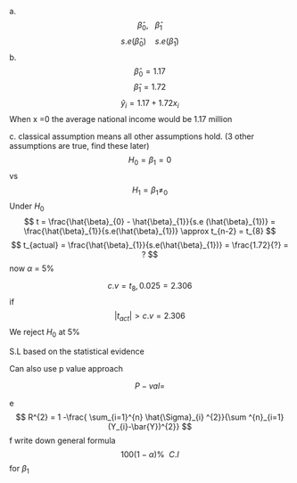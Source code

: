 a. 
$$
\hat{\beta}_{0} , \ \ \ \hat{\beta}_{1} 
$$
$$
s.e (\hat{\beta}_{0})  \ \ \ \ s.e(\hat{\beta}_{1})
$$
b. 
$$
\hat{\beta}_{0} = 1.17
$$
$$
\hat{\beta}_{1} = 1.72
$$
$$
\hat{y}_i = 1.17 + 1.72x_{i}
$$
When x =0 the average national income would be 1.17 million

c. 
classical assumption means all other assumptions hold. (3 other assumptions are true, find these later)
$$
H_{0} = \beta_{1} = 0
$$
vs 
$$
H_{1} = \beta_{1} \neq_{0}
$$
Under $H_{0}$ 
$$
t = \frac{\hat{\beta}_{0} - \hat{\beta}_{1}}{s.e (\hat{\beta}_{1})} = \frac{\hat{\beta}_{1}}{s.e(\hat{\beta}_{1})} \approx t_{n-2} = t_{8}
$$
$$
t_{actual} = \frac{\hat{\beta}_{1}}{s.e(\hat{\beta}_{1})} = \frac{1.72}{?} = ?
$$
now $\alpha$ = 5%

$$
c.v  = t_{8}, 0.025 = 2.306
$$
if
$$
|t_{act}| > c.v = 2.306
$$
	We reject $H_{0}$ at 5%

S.L based on the statistical evidence


Can also use p value approach

$$
P-val = 
$$


e 
$$
R^{2} = 1 -\frac{ \sum_{i=1}^{n} \hat{\Sigma}_{i} ^{2}}{\sum ^{n}_{i=1} (Y_{i}-\bar{Y})^{2}}
$$
f
write down general formula 
$$
100(1-\alpha) \% \ \ C.I
$$
for $\beta_{1}$



